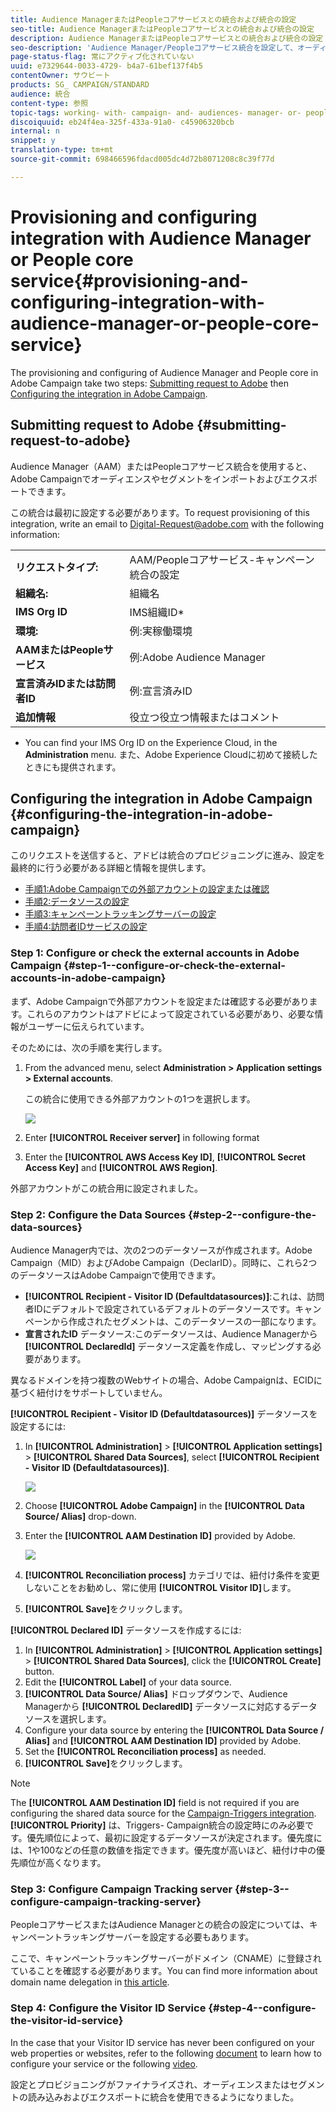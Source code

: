 ```yaml
---
title: Audience ManagerまたはPeopleコアサービスとの統合および統合の設定
seo-title: Audience ManagerまたはPeopleコアサービスとの統合および統合の設定
description: Audience ManagerまたはPeopleコアサービスとの統合および統合の設定
seo-description: 'Audience Manager/Peopleコアサービス統合を設定して、オーディエンスまたはセグメントを様々なAdobe Experience Cloudソリューションと共有する方法について説明します。 '
page-status-flag: 常にアクティブ化されていない
uuid: e7329644-0033-4729- b4a7-61bef137f4b5
contentOwner: サウビート
products: SG_ CAMPAIGN/STANDARD
audience: 統合
content-type: 参照
topic-tags: working- with- campaign- and- audiences- manager- or- people- core- service
discoiquuid: eb24f4ea-325f-433a-91a0- c45906320bcb
internal: n
snippet: y
translation-type: tm+mt
source-git-commit: 698466596fdacd005dc4d72b8071208c8c39f77d

---
```



# Provisioning and configuring integration with Audience Manager or People core service{#provisioning-and-configuring-integration-with-audience-manager-or-people-core-service}

The provisioning and configuring of Audience Manager and People core in Adobe Campaign take two steps: [Submitting request to Adobe](../../integrating/using/provisioning-and-configuring-integration-with-audience-manager-or-people-core-service.md#submitting-request-to-adobe) then [Configuring the integration in Adobe Campaign](../../integrating/using/provisioning-and-configuring-integration-with-audience-manager-or-people-core-service.md#configuring-the-integration-in-adobe-campaign).

## Submitting request to Adobe {#submitting-request-to-adobe}

Audience Manager（AAM）またはPeopleコアサービス統合を使用すると、Adobe Campaignでオーディエンスやセグメントをインポートおよびエクスポートできます。

この統合は最初に設定する必要があります。To request provisioning of this integration, write an email to [Digital-Request@adobe.com](mailto:Digital-Request@adobe.com) with the following information:

<table> 
 <tbody> 
  <tr> 
   <td> <strong>リクエストタイプ:</strong><br /> </td> 
   <td> AAM/Peopleコアサービス-キャンペーン統合の設定 </td> 
  </tr> 
  <tr> 
   <td> <strong>組織名:</strong><br /> </td> 
   <td> 組織名 </td> 
  </tr> 
  <tr> 
   <td> <strong>IMS Org ID</strong><br /> </td> 
   <td> IMS組織ID* </td> 
  </tr> 
  <tr> 
   <td> <strong>環境:</strong><br /> </td> 
   <td> 例:実稼働環境 </td> 
  </tr> 
  <tr> 
   <td> <strong>AAMまたはPeopleサービス</strong><br /> </td> 
   <td> 例:Adobe Audience Manager </td> 
  </tr> 
  <tr> 
   <td> <strong>宣言済みIDまたは訪問者ID</strong><br /> </td> 
   <td> 例:宣言済みID </td> 
  </tr> 
  <tr> 
   <td> <strong>追加情報</strong><br /> </td> 
   <td> 役立つ役立つ情報またはコメント </td> 
  </tr> 
 </tbody> 
</table>

* You can find your IMS Org ID on the Experience Cloud, in the **Administration** menu. また、Adobe Experience Cloudに初めて接続したときにも提供されます。

## Configuring the integration in Adobe Campaign {#configuring-the-integration-in-adobe-campaign}

このリクエストを送信すると、アドビは統合のプロビジョニングに進み、設定を最終的に行う必要がある詳細と情報を提供します。

* [手順1:Adobe Campaignでの外部アカウントの設定または確認](../../integrating/using/provisioning-and-configuring-integration-with-audience-manager-or-people-core-service.md#step-1--configure-or-check-the-external-accounts-in-adobe-campaign)
* [手順2:データソースの設定](../../integrating/using/provisioning-and-configuring-integration-with-audience-manager-or-people-core-service.md#step-2--configure-the-data-sources)
* [手順3:キャンペーントラッキングサーバーの設定](../../integrating/using/provisioning-and-configuring-integration-with-audience-manager-or-people-core-service.md#step-3--configure-campaign-tracking-server)
* [手順4:訪問者IDサービスの設定](../../integrating/using/provisioning-and-configuring-integration-with-audience-manager-or-people-core-service.md#step-4--configure-the-visitor-id-service)

### Step 1: Configure or check the external accounts in Adobe Campaign {#step-1--configure-or-check-the-external-accounts-in-adobe-campaign}

まず、Adobe Campaignで外部アカウントを設定または確認する必要があります。これらのアカウントはアドビによって設定されている必要があり、必要な情報がユーザーに伝えられています。

そのためには、次の手順を実行します。

1. From the advanced menu, select **Administration &gt; Application settings &gt; External accounts**.

   この統合に使用できる外部アカウントの1つを選択します。

   ![](assets/integration_aam_1.png)

1. Enter **[!UICONTROL Receiver server]** in following format
1. Enter the **[!UICONTROL AWS Access Key ID]**, **[!UICONTROL Secret Access Key]** and **[!UICONTROL AWS Region]**.

外部アカウントがこの統合用に設定されました。

### Step 2: Configure the Data Sources {#step-2--configure-the-data-sources}

Audience Manager内では、次の2つのデータソースが作成されます。Adobe Campaign（MID）およびAdobe Campaign（DeclarID）。同時に、これら2つのデータソースはAdobe Campaignで使用できます。

* **[!UICONTROL Recipient - Visitor ID (Defaultdatasources)]**:これは、訪問者IDにデフォルトで設定されているデフォルトのデータソースです。キャンペーンから作成されたセグメントは、このデータソースの一部になります。
* **宣言されたID** データソース:このデータソースは、Audience Managerから **[!UICONTROL DeclaredId]** データソース定義を作成し、マッピングする必要があります。

異なるドメインを持つ複数のWebサイトの場合、Adobe Campaignは、ECIDに基づく紐付けをサポートしていません。

**[!UICONTROL Recipient - Visitor ID (Defaultdatasources)]** データソースを設定するには:

1. In **[!UICONTROL Administration]** &gt; **[!UICONTROL Application settings]** &gt; **[!UICONTROL Shared Data Sources]**, select **[!UICONTROL Recipient - Visitor ID (Defaultdatasources)]**.

   ![](assets/integration_aam_2.png)

1. Choose **[!UICONTROL Adobe Campaign]** in the **[!UICONTROL Data Source/ Alias]** drop-down.
1. Enter the **[!UICONTROL AAM Destination ID]** provided by Adobe.

   ![](assets/integration_aam_3.png)

1. **[!UICONTROL Reconciliation process]** カテゴリでは、紐付け条件を変更しないことをお勧めし、常に使用 **[!UICONTROL Visitor ID]**&#x200B;します。
1. **[!UICONTROL Save]**&#x200B;をクリックします。

**[!UICONTROL Declared ID]** データソースを作成するには:

1. In **[!UICONTROL Administration]** &gt; **[!UICONTROL Application settings]** &gt; **[!UICONTROL Shared Data Sources]**, click the **[!UICONTROL Create]** button.
1. Edit the **[!UICONTROL Label]** of your data source.
1. **[!UICONTROL Data Source/ Alias]** ドロップダウンで、Audience Managerから **[!UICONTROL DeclaredID]** データソースに対応するデータソースを選択します。
1. Configure your data source by entering the **[!UICONTROL Data Source / Alias]** and **[!UICONTROL AAM Destination ID]** provided by Adobe.
1. Set the **[!UICONTROL Reconciliation process]** as needed.
1. **[!UICONTROL Save]**&#x200B;をクリックします。

>[!NOTE]
>
>The **[!UICONTROL AAM Destination ID]** field is not required if you are configuring the shared data source for the [Campaign-Triggers integration](../../integrating/using/configuring-triggers-in-experience-cloud.md). **[!UICONTROL Priority]** は、Triggers- Campaign統合の設定時にのみ必要です。優先順位によって、最初に設定するデータソースが決定されます。優先度には、1や100などの任意の数値を指定できます。優先度が高いほど、紐付け中の優先順位が高くなります。

### Step 3: Configure Campaign Tracking server {#step-3--configure-campaign-tracking-server}

PeopleコアサービスまたはAudience Managerとの統合の設定については、キャンペーントラッキングサーバーを設定する必要もあります。

ここで、キャンペーントラッキングサーバーがドメイン（CNAME）に登録されていることを確認する必要があります。You can find more information about domain name delegation in [this article](https://docs.campaign.adobe.com/doc/AC/en/technicalResources/Technotes/AdobeCampaign_Deliverability_Sub_Domain_Delegation.pdf).

### Step 4: Configure the Visitor ID Service {#step-4--configure-the-visitor-id-service}

In the case that your Visitor ID service has never been configured on your web properties or websites, refer to the following [document](https://marketing.adobe.com/resources/help/en_US/mcvid/mcvid-setup-aam-analytics.html) to learn how to configure your service or the following [video](https://helpx.adobe.com/marketing-cloud/how-to/email-marketing.html#step-two).

設定とプロビジョニングがファイナライズされ、オーディエンスまたはセグメントの読み込みおよびエクスポートに統合を使用できるようになりました。
